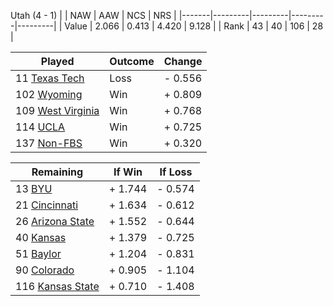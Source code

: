 Utah (4 - 1)
|       |   NAW   |   AAW   |   NCS   |   NRS   |
|-------|---------|---------|---------|---------|
| Value |   2.066 |   0.413 |   4.420 |   9.128 |
| Rank  |      43 |      40 |     106 |      28 |

| Played                    | Outcome    |  Change  |
|---------------------------|------------|----------|
|  11 [Texas Tech            ](TexasTech)| Loss       | -  0.556 |
| 102 [Wyoming               ](Wyoming)| Win        | +  0.809 |
| 109 [West Virginia         ](WestVirginia)| Win        | +  0.768 |
| 114 [UCLA                  ](UCLA)| Win        | +  0.725 |
| 137 [Non-FBS               ](NonFBS)| Win        | +  0.320 |

| Remaining                 |  If Win  |  If Loss |
|---------------------------|----------|----------|
|  13 [BYU                   ](BYU)| +  1.744 | -  0.574 |
|  21 [Cincinnati            ](Cincinnati)| +  1.634 | -  0.612 |
|  26 [Arizona State         ](ArizonaState)| +  1.552 | -  0.644 |
|  40 [Kansas                ](Kansas)| +  1.379 | -  0.725 |
|  51 [Baylor                ](Baylor)| +  1.204 | -  0.831 |
|  90 [Colorado              ](Colorado)| +  0.905 | -  1.104 |
| 116 [Kansas State          ](KansasState)| +  0.710 | -  1.408 |

